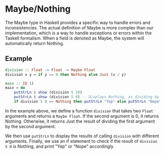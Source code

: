 # Maybe/Nothing

The Maybe type in Haskell provides a specific way to handle errors and inconsistencies. The actual definition of Maybe is more complex than our implementation, which is a way to handle exceptions or errors within the Taskell formalism. When a field is denoted as Maybe, the system will automatically return Nothing.

## Example

```haskell
division :: Float -> Float -> Maybe Float
division x y = if y == 0 then Nothing else Just (x / y)

main :: IO ()
main = do
    putStrLn $ show (division 5 10)
    putStrLn $ show (division 5 0) -- Displays Nothing, as dividing by 0 raises an exception
    if division 5 0 == Nothing then putStrLn "Yep" else putStrLn "Nope"
```

In the example above, we define a function `division` that takes two `Float` arguments and returns a `Maybe Float`. If the second argument is 0, it returns Nothing. Otherwise, it returns Just the result of dividing the first argument by the second argument.

We then use `putStrLn` to display the results of calling `division` with different arguments. Finally, we use an if statement to check if the result of `division 5 0` is Nothing, and print "Yep" or "Nope" accordingly.